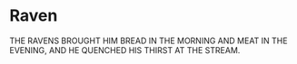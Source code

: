# Raven
THE RAVENS BROUGHT HIM BREAD IN THE MORNING AND MEAT IN THE EVENING, AND HE QUENCHED HIS THIRST AT THE STREAM.
